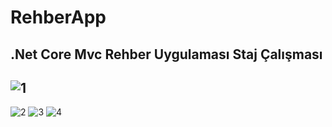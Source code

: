 # RehberApp
.Net Core Mvc Rehber Uygulaması Staj Çalışması
-----------------------------------------
![1](https://user-images.githubusercontent.com/63744360/180166304-eee1b3c9-9b94-48cd-bab4-b7ea9cde2902.PNG)
-----------------------------------------
![2](https://user-images.githubusercontent.com/63744360/180166318-cf8dea61-7e72-4b2d-9fcf-ed995640e587.PNG)
![3](https://user-images.githubusercontent.com/63744360/180166323-493c8eaa-28c6-4383-8693-0e2837b5ebd2.PNG)
![4](https://user-images.githubusercontent.com/63744360/180166326-98dce839-0a7f-4301-b1db-40d44ffdbd66.PNG)
